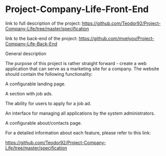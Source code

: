 # Project-Company-Life-Front-End

link to full description of the project: https://github.com/Teodor92/Project-Company-Life/tree/master/specification

link to the back-end of the project: https://github.com/mvelyov/Project-Company-Life-Back-End

General description

The purpose of this project is rather straight forward - create a web application that can serve as a marketing site for a company. The website should contain the following functionality:

A configurable landing page.

A section with job ads.

The ability for users to apply for a job ad.

An interface for managing all applications by the system administrators.

A configurable about/contacts page.

For a detailed information about each feature, please refer to this link: 

https://github.com/Teodor92/Project-Company-Life/tree/master/specification

